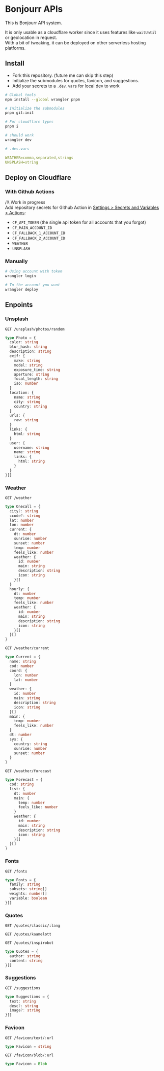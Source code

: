 # Bonjourr APIs

This is Bonjourr API system.

It is only usable as a cloudflare worker since it uses features like `waitUntil` or geolocation in request.  
With a bit of tweaking, it can be deployed on other serverless hosting platforms.

## Install
 
-   Fork this repository. (future me can skip this step)
-   Initialize the submodules for quotes, favicon, and suggestions.
-   Add your secrets to a `.dev.vars` for local dev to work

```bash
# Global tools
npm install --global wrangler pnpm

# Initialize the submodules
pnpm git:init

# For cloudflare types
pnpm i

# should work
wrangler dev
```

```yaml
# .dev.vars

WEATHER=comma,separated,strings
UNSPLASH=string
```

## Deploy on Cloudflare

### With Github Actions

/!\ Work in progress  
Add repository secrets for Github Action in [Settings > Secrets and Variables > Actions](https://github.com/victrme/bonjourr-apis/settings/secrets/actions):

-   `CF_API_TOKEN` (the single api token for all accounts that you forgot)
-   `CF_MAIN_ACCOUNT_ID`
-   `CF_FALLBACK_1_ACCOUNT_ID`
-   `CF_FALLBACK_2_ACCOUNT_ID`
-   `WEATHER`
-   `UNSPLASH`

### Manually

```bash
# Using account with token
wrangler login

# To the account you want
wrangler deploy
```

## Enpoints

### Unsplash

```http
GET /unsplash/photos/random
```

```typescript
type Photo = {
  color: string
  blur_hash: string
  description: string
  exif: {
    make: string
    model: string
    exposure_time: string
    aperture: string
    focal_length: string
    iso: number
  }
  location: {
    name: string
    city: string
    country: string
  }
  urls: {
    raw: string
  }
  links: {
    html: string
  }
  user: {
    username: string
    name: string
    links: {
      html: string
    }
  }
}[]
```

### Weather

```http
GET /weather
```

```typescript
type Onecall = {
  city?: string
  ccode?: string
  lat: number
  lon: number
  current: {
    dt: number
    sunrise: number
    sunset: number
    temp: number
    feels_like: number
    weather: {
      id: number
      main: string
      description: string
      icon: string
    }[]
  }
  hourly: {
    dt: number
    temp: number
    feels_like: number
    weather: {
      id: number
      main: string
      description: string
      icon: string
    }[]
  }[]
}
```

```http
GET /weather/current
```

```typescript
type Current = {
  name: string
  cod: number
  coord: {
    lon: number
    lat: number
  }
  weather: {
    id: number
    main: string
    description: string
    icon: string
  }[]
  main: {
    temp: number
    feels_like: number
  }
  dt: number
  sys: {
    country: string
    sunrise: number
    sunset: number
  }
}
```

```http
GET /weather/forecast
```

```typescript
type Forecast = {
  cod: string
  list: {
    dt: number
    main: {
      temp: number
      feels_like: number
    }
    weather: {
      id: number
      main: string
      description: string
      icon: string
    }[]
  }[]
}
```

### Fonts

```http
GET /fonts
```

```typescript
type Fonts = {
  family: string
  subsets: string[]
  weights: number[]
  variable: boolean
}[]
```

### Quotes

```http
GET /quotes/classic/:lang
```
```http
GET /quotes/kaamelott
```
```http
GET /quotes/inspirobot
```
```typescript
type Quotes = {
  author: string
  content: string
}[]
```

### Suggestions

```http
GET /suggestions
```

```typescript
type Suggestions = {
  text: string
  desc?: string
  image?: string
}[]
```

### Favicon

```http
GET /favicon/text/:url
```
```typescript
type Favicon = string
```

```http
GET /favicon/blob/:url
```
```typescript
type Favicon = Blob
```

